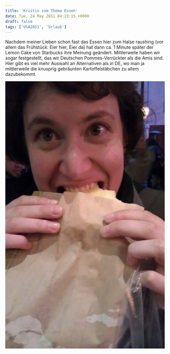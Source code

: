 ```yaml
---
title: 'Kristin zum Thema Essen'
date: Tue, 24 May 2011 04:23:15 +0000
draft: false
tags: ['USA2011', 'Urlaub']
---
```


Nachdem meiner Lieben schon fast das Essen hier zum Halse raushing (vor allem das Frühstück: Eier hier, Eier da) hat dann ca. 1 Minute später der Lemon Cake von Starbucks ihre Meinung geändert. Mittlerweile haben wir sogar festgestellt, das wir Deutschen Pommes-Verrückter als die Amis sind. Hier gibt es viel mehr Auswahl an Alternativen als in DE, wo man ja mittlerweile die knusprig gebräunten Kartoffelstäbchen zu allem dazubekommt.

![Imag0079](/urlaub2011-images/imag0079-scaled-1000.jpg?w=179)
